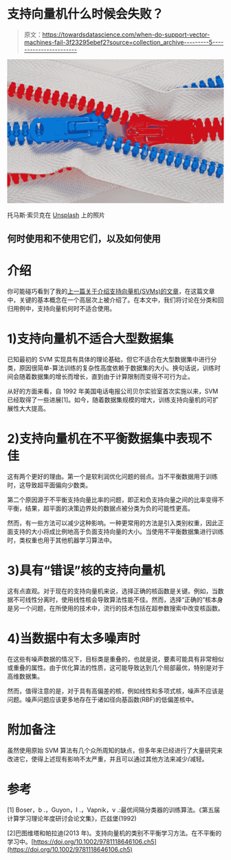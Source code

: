 # 支持向量机什么时候会失败？

> 原文：<https://towardsdatascience.com/when-do-support-vector-machines-fail-3f23295ebef2?source=collection_archive---------5----------------------->

![](img/c2d2cfe6aaee59652cd654a536cb8712.png)

托马斯·索贝克在 [Unsplash](https://unsplash.com?utm_source=medium&utm_medium=referral) 上的照片

## 何时使用和不使用它们，以及如何使用

# 介绍

你可能碰巧看到了我的[上一篇关于介绍支持向量机(SVMs)的文章](/support-vector-machines-in-under-5-minutes-3074762a49bf)，在这篇文章中，关键的基本概念在一个高层次上被介绍了。在本文中，我们将讨论在分类和回归用例中，支持向量机何时不适合使用。

# 1)支持向量机不适合大型数据集

已知最初的 SVM 实现具有具体的理论基础，但它不适合在大型数据集中进行分类，原因很简单-算法训练的复杂性高度依赖于数据集的大小。换句话说，训练时间会随着数据集的增长而增长，直到由于计算限制而变得不可行为止。

从好的方面来看，自 1992 年美国电话电报公司贝尔实验室首次实施以来，SVM 已经取得了一些进展[1]。如今，随着数据集规模的增大，训练支持向量机的可扩展性大大提高。

# 2)支持向量机在不平衡数据集中表现不佳

这有两个更好的理由。第一个是软利润优化问题的弱点。当不平衡数据用于训练时，这导致超平面偏向少数类。

第二个原因源于不平衡支持向量比率的问题，即正和负支持向量之间的比率变得不平衡，结果，超平面的决策边界处的数据点被分类为负的可能性更高。

然而，有一些方法可以减少这种影响。一种更常用的方法是引入类别权重，因此正面支持的大小将成比例地高于负面支持向量的大小。当使用不平衡数据集进行训练时，类权重也用于其他机器学习算法中。

# 3)具有“错误”核的支持向量机

这有点直观。对于现在的支持向量机来说，选择正确的核函数是关键。例如，当数据不可线性分离时，使用线性核会导致算法性能不佳。然而，选择“正确的”核本身是另一个问题，在所使用的技术中，流行的技术包括在超参数搜索中改变核函数。

# 4)当数据中有太多噪声时

在这些有噪声数据的情况下，目标类是重叠的，也就是说，要素可能具有非常相似或重叠的属性。由于优化算法的性质，这可能导致达到几个局部最优，特别是对于高维数据集。

然而，值得注意的是，对于具有高偏差的核，例如线性和多项式核，噪声不应该是问题。噪声问题应该更多地存在于诸如径向基函数(RBF)的低偏差核中。

# 附加备注

虽然使用原始 SVM 算法有几个众所周知的缺点，但多年来已经进行了大量研究来改进它，使得上述现有影响不太严重，并且可以通过其他方法来减少/减轻。

# 参考

[1] Boser，b .，Guyon，I .，Vapnik，v .:最优间隔分类器的训练算法。《第五届计算学习理论年度研讨会论文集》，匹兹堡(1992)

[2]巴图维塔和帕拉迪(2013 年)。支持向量机的类别不平衡学习方法。在不平衡的学习中。[https://doi.org/10.1002/9781118646106.ch5](https://doi.org/10.1002/9781118646106.ch5)